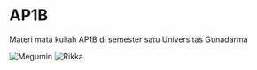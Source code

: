 # AP1B
Materi mata kuliah AP1B di semester satu Universitas Gunadarma

![Megumin](https://media.giphy.com/media/v1.Y2lkPTc5MGI3NjExOTZmM2NmYTc0YWI0NjNlNmM1ZTQ4OWI5YmFhYWFhNjVhMjllZTYwZSZjdD1n/eBN6oifiv4k5G/giphy.gif)
![Rikka](https://media.giphy.com/media/a6pzK009rlCak/giphy.gif)